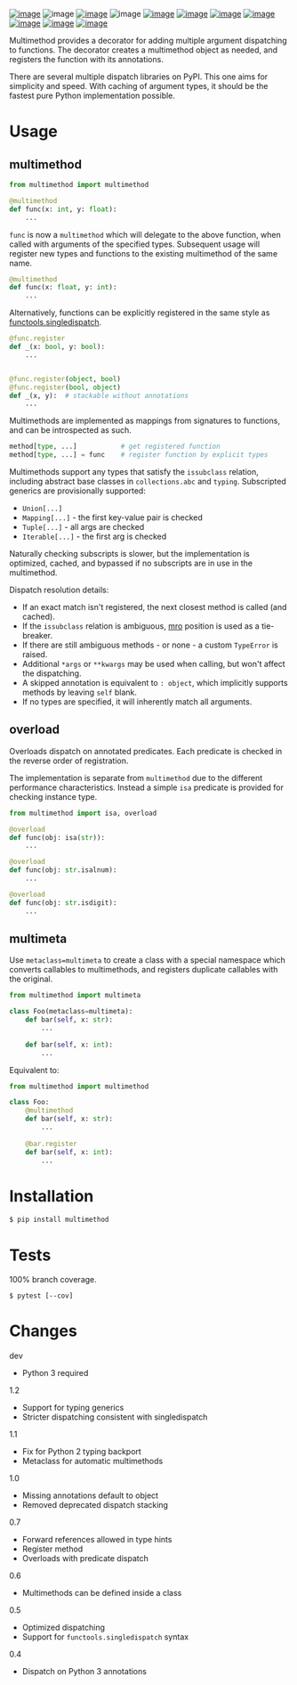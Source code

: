 [![image](https://img.shields.io/pypi/v/multimethod.svg)](https://pypi.org/project/multimethod/)
![image](https://img.shields.io/pypi/pyversions/multimethod.svg)
[![image](https://pepy.tech/badge/multimethod)](https://pepy.tech/project/multimethod)
![image](https://img.shields.io/pypi/status/multimethod.svg)
[![image](https://img.shields.io/travis/coady/multimethod.svg)](https://travis-ci.org/coady/multimethod)
[![image](https://img.shields.io/codecov/c/github/coady/multimethod.svg)](https://codecov.io/github/coady/multimethod)
[![image](https://readthedocs.org/projects/multimethod/badge)](https://multimethod.readthedocs.io)
[![image](https://requires.io/github/coady/multimethod/requirements.svg)](https://requires.io/github/coady/multimethod/requirements/)
[![image](https://api.codeclimate.com/v1/badges/5a3ddcd54e550eee27f9/maintainability)](https://codeclimate.com/github/coady/multimethod/maintainability)
[![image](https://img.shields.io/badge/code%20style-black-000000.svg)](https://pypi.org/project/black/)
[![image](http://mypy-lang.org/static/mypy_badge.svg)](http://mypy-lang.org/)

Multimethod provides a decorator for adding multiple argument dispatching to functions.
The decorator creates a multimethod object as needed, and registers the function with its annotations.

There are several multiple dispatch libraries on PyPI.
This one aims for simplicity and speed. With caching of argument types,
it should be the fastest pure Python implementation possible.

# Usage
## multimethod
```python
from multimethod import multimethod

@multimethod
def func(x: int, y: float):
    ...
```

`func` is now a `multimethod` which will delegate to the above function,
when called with arguments of the specified types.
Subsequent usage will register new types and functions to the existing multimethod of the same name.

```python
@multimethod
def func(x: float, y: int):
    ...
```

Alternatively, functions can be explicitly registered in the same style as
[functools.singledispatch](https://docs.python.org/3/library/functools.html#functools.singledispatch).

```python
@func.register
def _(x: bool, y: bool):
    ...


@func.register(object, bool)
@func.register(bool, object)
def _(x, y):  # stackable without annotations
    ...
```

Multimethods are implemented as mappings from signatures to functions,
and can be introspected as such.

```python
method[type, ...]           # get registered function
method[type, ...] = func    # register function by explicit types
```

Multimethods support any types that satisfy the `issubclass` relation,
including abstract base classes in `collections.abc` and `typing`.
Subscripted generics are provisionally supported:
* `Union[...]`
* `Mapping[...]` - the first key-value pair is checked
* `Tuple[...]` - all args are checked
* `Iterable[...]` - the first arg is checked

Naturally checking subscripts is slower, but the implementation is optimized, cached,
and bypassed if no subscripts are in use in the multimethod.

Dispatch resolution details:
* If an exact match isn't registered, the next closest method is called (and cached).
* If the `issubclass` relation is ambiguous,
[mro](https://docs.python.org/3/library/stdtypes.html?highlight=mro#class.mro) position is used as a tie-breaker.
* If there are still ambiguous methods - or none - a custom `TypeError` is raised.
* Additional `*args` or `**kwargs` may be used when calling, but won't affect the dispatching.
* A skipped annotation is equivalent to `: object`, which implicitly supports methods by leaving `self` blank.
* If no types are specified, it will inherently match all arguments.

## overload
Overloads dispatch on annotated predicates.
Each predicate is checked in the reverse order of registration.

The implementation is separate from `multimethod` due to the different performance characteristics.
Instead a simple `isa` predicate is provided for checking instance type.

```python
from multimethod import isa, overload

@overload
def func(obj: isa(str)):
    ...

@overload
def func(obj: str.isalnum):
    ...

@overload
def func(obj: str.isdigit):
    ...
```

## multimeta

Use `metaclass=multimeta` to create a class with a special namespace which converts callables to multimethods, and registers duplicate callables with the original.

```python
from multimethod import multimeta

class Foo(metaclass=multimeta):
    def bar(self, x: str):
        ...
        
    def bar(self, x: int):
        ...
```

Equivalent to:

```python
from multimethod import multimethod

class Foo:
    @multimethod
    def bar(self, x: str):
        ...
        
    @bar.register
    def bar(self, x: int):
        ...
```

# Installation

    $ pip install multimethod

# Tests
100% branch coverage.

    $ pytest [--cov]

# Changes
dev
* Python 3 required

1.2
* Support for typing generics
* Stricter dispatching consistent with singledispatch

1.1
* Fix for Python 2 typing backport
* Metaclass for automatic multimethods

1.0
* Missing annotations default to object
* Removed deprecated dispatch stacking

0.7
* Forward references allowed in type hints
* Register method
* Overloads with predicate dispatch

0.6
* Multimethods can be defined inside a class

0.5
* Optimized dispatching
* Support for `functools.singledispatch` syntax

0.4
* Dispatch on Python 3 annotations
